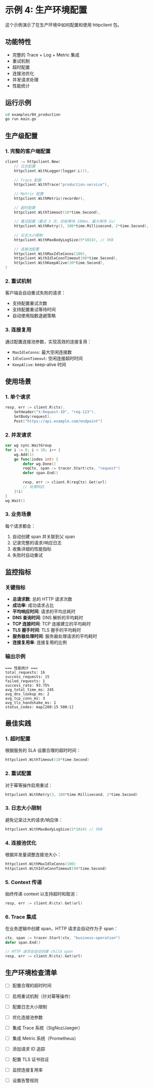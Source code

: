 # 示例 4: 生产环境配置

这个示例演示了在生产环境中如何配置和使用 httpclient 包。

## 功能特性

- 完整的 Trace + Log + Metric 集成
- 重试机制
- 超时配置
- 连接池优化
- 并发请求处理
- 性能统计

## 运行示例

```bash
cd examples/04_production
go run main.go
```

## 生产级配置

### 1. 完整的客户端配置

```go
client := httpclient.New(
    // 日志配置
    httpclient.WithLogger(logger.L()),
    
    // Trace 配置
    httpclient.WithTrace("production-service"),
    
    // Metric 配置
    httpclient.WithMetric(recorder),
    
    // 超时配置
    httpclient.WithTimeout(10*time.Second),
    
    // 重试配置（重试 3 次，初始等待 100ms，最大等待 2s）
    httpclient.WithRetry(3, 100*time.Millisecond, 2*time.Second),
    
    // 日志大小限制
    httpclient.WithMaxBodyLogSize(5*1024), // 5KB
    
    // 连接池配置
    httpclient.WithMaxIdleConns(100),
    httpclient.WithIdleConnTimeout(90*time.Second),
    httpclient.WithKeepAlive(30*time.Second),
)
```

### 2. 重试机制

客户端会自动重试失败的请求：
- 支持配置重试次数
- 支持配置重试等待时间
- 自动使用指数退避策略

### 3. 连接复用

通过配置连接池参数，实现高效的连接复用：
- `MaxIdleConns`: 最大空闲连接数
- `IdleConnTimeout`: 空闲连接超时时间
- `KeepAlive`: keep-alive 时间

## 使用场景

### 1. 单个请求

```go
resp, err := client.R(ctx).
    SetHeader("X-Request-ID", "req-123").
    SetBody(request).
    Post("https://api.example.com/endpoint")
```

### 2. 并发请求

```go
var wg sync.WaitGroup
for i := 0; i < 10; i++ {
    wg.Add(1)
    go func(index int) {
        defer wg.Done()
        reqCtx, span := tracer.Start(ctx, "request")
        defer span.End()
        
        resp, err := client.R(reqCtx).Get(url)
        // 处理响应
    }(i)
}
wg.Wait()
```

### 3. 业务场景

每个请求都会：
1. 自动创建 span 并关联到父 span
2. 记录完整的请求/响应日志
3. 收集详细的性能指标
4. 失败时自动重试

## 监控指标

### 关键指标

- **总请求数**: 总的 HTTP 请求次数
- **成功率**: 成功请求占比
- **平均响应时间**: 请求的平均总耗时
- **DNS 查询时间**: DNS 解析的平均耗时
- **TCP 连接时间**: TCP 连接建立的平均耗时
- **TLS 握手时间**: TLS 握手的平均耗时
- **服务器处理时间**: 服务器处理请求的平均耗时
- **连接复用率**: 连接复用的比例

### 输出示例

```
=== 性能统计 ===
total_requests: 16
success_requests: 15
failed_requests: 1
success_rate: 93.75%
avg_total_time_ms: 245
avg_dns_lookup_ms: 2
avg_tcp_conn_ms: 3
avg_tls_handshake_ms: 1
status_codes: map[200:15 500:1]
```

## 最佳实践

### 1. 超时配置

根据服务的 SLA 设置合理的超时时间：
```go
httpclient.WithTimeout(10*time.Second)
```

### 2. 重试配置

对于幂等操作启用重试：
```go
httpclient.WithRetry(3, 100*time.Millisecond, 2*time.Second)
```

### 3. 日志大小限制

避免记录过大的请求/响应体：
```go
httpclient.WithMaxBodyLogSize(5*1024) // 5KB
```

### 4. 连接池优化

根据并发量调整连接池大小：
```go
httpclient.WithMaxIdleConns(100)
httpclient.WithIdleConnTimeout(90*time.Second)
```

### 5. Context 传递

始终传递 context 以支持超时和取消：
```go
resp, err := client.R(ctx).Get(url)
```

### 6. Trace 集成

在业务逻辑中创建 span，HTTP 请求会自动作为子 span：
```go
ctx, span := tracer.Start(ctx, "business-operation")
defer span.End()

// HTTP 请求会自动创建 child span
resp, err := client.R(ctx).Get(url)
```

## 生产环境检查清单

- [ ] 配置合理的超时时间
- [ ] 启用重试机制（针对幂等操作）
- [ ] 配置日志大小限制
- [ ] 优化连接池参数
- [ ] 集成 Trace 系统（SigNoz/Jaeger）
- [ ] 集成 Metric 系统（Prometheus）
- [ ] 添加请求 ID 追踪
- [ ] 配置 TLS 证书验证
- [ ] 监控连接复用率
- [ ] 设置告警规则

